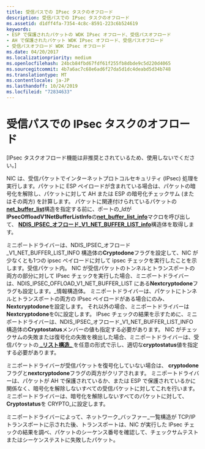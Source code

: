 ```yaml
---
title: 受信パスでの IPsec タスクのオフロード
description: 受信パスでの IPsec タスクのオフロード
ms.assetid: d1dff4fa-7354-4c8c-8591-223c6b524619
keywords:
- ESP で保護されたパケットの WDK IPsec オフロード、受信パスオフロード
- AH で保護されたパケット WDK IPsec オフロード、受信パスオフロード
- 受信パスオフロード WDK IPsec オフロード
ms.date: 04/20/2017
ms.localizationpriority: medium
ms.openlocfilehash: 24bcb84fbd67fdf61f255fb8dbde9c5d220d4065
ms.sourcegitcommit: 4b7a6ac7c68e6ad6f27da5d1dc4deabd5d34b748
ms.translationtype: MT
ms.contentlocale: ja-JP
ms.lasthandoff: 10/24/2019
ms.locfileid: "72834633"
---
```

# <a name="offloading-ipsec-tasks-in-the-receive-path"></a>受信パスでの IPsec タスクのオフロード

\[IPsec タスクオフロード機能は非推奨とされているため、使用しないでください。\]




NIC は、受信パケットでインターネットプロトコルセキュリティ (IPsec) 処理を実行します。パケットに ESP ペイロードが含まれている場合は、パケットの暗号化を解除し、パケットに対して AH または ESP の暗号化チェックサム (またはその両方) を計算します。 パケットに関連付けられているパケットの[**net\_buffer\_list**](https://docs.microsoft.com/windows-hardware/drivers/ddi/ndis/ns-ndis-_net_buffer_list)構造を指定する前に、ポートの\_*Id*が**IPsecOffloadV1NetBufferListInfo**の[**net\_buffer\_list\_info**](https://docs.microsoft.com/windows-hardware/drivers/network/net-buffer-list-info)マクロを呼び出して、 [**NDIS\_IPSEC\_オフロード\_V1\_NET\_BUFFER\_LIST\_info**](https://docs.microsoft.com/windows-hardware/drivers/ddi/ndis/ns-ndis-_ndis_ipsec_offload_v1_net_buffer_list_info)構造体を取得します。

ミニポートドライバーは、NDIS\_IPSEC\_オフロード\_V1\_NET\_BUFFER\_LIST\_INFO 構造体の**Cryptodone**フラグを設定して、NIC が少なくとも1つの ipsec ペイロードに対して ipsec チェックを実行したことを示します。受信パケット内。 NIC が受信パケットのトンネルとトランスポートの両方の部分に対して IPsec チェックを実行した場合、ミニポートドライバーは、NDIS\_IPSEC\_OFFLOAD\_V1\_NET\_BUFFER\_LIST にある**Nextcryptodone**フラグも設定します。\_情報構造体。 ミニポートドライバーは、パケットにトンネルとトランスポートの両方の IPsec ペイロードがある場合にのみ、 **Nextcryptodone**を設定します。 それ以外の場合、ミニポートドライバーは**Nextcryptodone**を0に設定します。 IPsec チェックの結果を示すために、ミニポートドライバーは、NDIS\_IPSEC\_オフロード\_V1\_NET\_BUFFER\_LIST\_INFO 構造体の**Cryptostatus**メンバーの値も指定する必要があります。 NIC がチェックサムの失敗または復号化の失敗を検出した場合、ミニポートドライバーは、受信パケットの[ **\_リスト構造\_** ](https://docs.microsoft.com/windows-hardware/drivers/ddi/ndis/ns-ndis-_net_buffer_list)を任意の形式で示し、適切な**cryptostatus**値を指定する必要があります。

ミニポートドライバーが受信パケットを復号化していない場合は、 **cryptodone**フラグと**nextcryptodone**フラグの両方がクリアされます。 ミニポートドライバーは、パケットが AH で保護されているか、または ESP で保護されているかに関係なく、暗号化を解除しないすべての受信パケットに対してこれを行います。 ミニポートドライバーは、暗号化を解除しないすべてのパケットに対して、 **Cryptostatus**を CRYPTO\_に設定します。

ミニポートドライバーによって、ネットワーク\_バッファー\_一覧構造が TCP/IP トランスポートに示された後、トランスポートは、NIC が実行した IPsec チェックの結果を調べ、パケットのシーケンス番号を確認して、チェックサムテストまたはシーケンステストに失敗したパケット。

 

 





